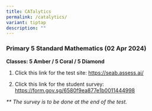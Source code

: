 ```yaml
---
title: CATalytics
permalink: /catalytics/
variant: tiptap
description: ""
---
```

<h3>Primary 5 Standard Mathematics (02 Apr 2024)</h3>
<p><strong>Classes: 5 Amber / 5 Coral / 5 Diamond</strong>
</p>
<p></p>
<ol data-tight="true" class="tight">
<li>
<p>Click this link for the test site: <a href="https://seab.assess.ai/" rel="noopener noreferrer nofollow" target="_blank">https://seab.assess.ai/</a>
</p>
<p></p>
</li>
<li>
<p>Click this link for the student survey: <a href="https://form.gov.sg/6580f9ea877e1b0011444998" rel="noopener noreferrer nofollow" target="_blank">https://form.gov.sg/6580f9ea877e1b0011444998</a>
</p>
</li>
</ol>
<p><em>** The survey is to be done at the end of the test.</em>
</p>